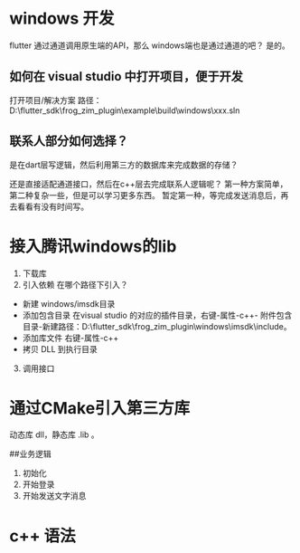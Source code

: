 # windows 开发

flutter 通过通道调用原生端的API，那么 windows端也是通过通道的吧？
是的。
## 如何在 visual studio 中打开项目，便于开发
打开项目/解决方案 路径：
D:\flutter_sdk\frog_zim_plugin\example\build\windows\xxx.sln

## 联系人部分如何选择？ 
是在dart层写逻辑，然后利用第三方的数据库来完成数据的存储？

还是直接适配通道接口，然后在c++层去完成联系人逻辑呢？ 
第一种方案简单，第二种复杂一些，但是可以学习更多东西。
暂定第一种，等完成发送消息后，再去看看有没有时间写。

# 接入腾讯windows的lib
1. 下载库
2. 引入依赖
在哪个路径下引入？ 
- 新建 windows/imsdk目录
- 添加包含目录 在visual studio 的对应的插件目录，右键-属性-c++- 附件包含目录-新建路径：D:\flutter_sdk\frog_zim_plugin\windows\imsdk\include。
- 添加库文件  右键-属性-c++
- 拷贝 DLL 到执行目录 

3. 调用接口 

# 通过CMake引入第三方库 
动态库 dll，静态库 .lib 。

##业务逻辑
1. 初始化
2. 开始登录
3. 开始发送文字消息 

# c++ 语法




















